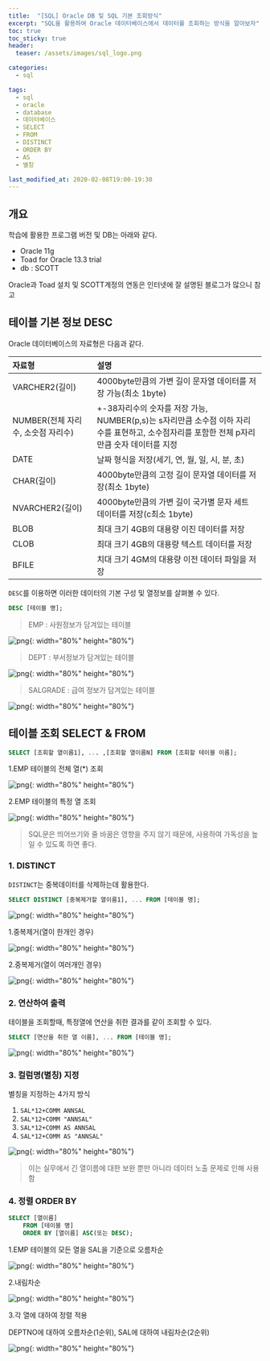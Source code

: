```yaml
---
title:  "[SQL] Oracle DB 및 SQL 기본 조회방식"
excerpt: "SQL을 활용하여 Oracle 데이터베이스에서 데이터를 조회하는 방식을 알아보자"
toc: true
toc_sticky: true
header:
  teaser: /assets/images/sql_logo.png

categories:
  - sql

tags:
  - sql
  - oracle
  - database
  - 데이터베이스
  - SELECT
  - FROM
  - DISTINCT
  - ORDER BY
  - AS
  - 별칭

last_modified_at: 2020-02-08T19:00-19:30
---
```


## 개요  

학습에 활용한 프로그램 버전 및 DB는 아래와 같다.  

- Oracle 11g  
- Toad for Oracle 13.3 trial  
- db : SCOTT  

Oracle과 Toad 설치 및 SCOTT계정의 연동은 인터넷에 잘 설명된 블로그가 많으니 참고  

## 테이블 기본 정보 DESC  


Oracle 데이터베이스의 자료형은 다음과 같다.  

| 자료형 | 설명 |
|:---|:---|
| VARCHER2(길이) | 4000byte만큼의 가변 길이 문자열 데이터를 저장 가능(최소 1byte) |
| NUMBER(전체 자리수, 소숫점 자리수) | +-38자리수의 숫자를 저장 가능, NUMBER(p,s)는 s자리만큼 소수점 이하 자리수를 표현하고, 소수점자리를 포함한 전체 p자리만큼 숫자 데이터를 지정 |
| DATE | 날짜 형식을 저장(세기, 연, 월, 일, 시, 분, 초) |
| CHAR(길이) | 4000byte만큼의 고정 길이 문자열 데이터를 저장(최소 1byte) |
| NVARCHER2(길이) | 4000byte만큼의 가변 길이 국가별 문자 세트 데이터를 저장(c최소 1byte) |
| BLOB | 최대 크기 4GB의 대용량 이진 데이터를 저장 |
| CLOB | 최대 크기 4GB의 대용량 텍스트 데이터를 저장 |
| BFILE | 치대 크기 4GM의 대용량 이전 데이터 파일을 저장 |  


`DESC`를 이용하면 이러한 데이터의 기본 구성 및 열정보를 살펴볼 수 있다.  

```sql
DESC [테이블 명];
```

> EMP : 사원정보가 담겨있는 테이블  

![png](/assets/images/sql/1/desc1.PNG){: width="80%" height="80%"}

> DEPT : 부서정보가 담겨있는 테이블  

![png](/assets/images/sql/1/desc2.PNG){: width="80%" height="80%"}  

> SALGRADE : 급여 정보가 담겨있는 테이블  

![png](/assets/images/sql/1/desc33.PNG){: width="80%" height="80%"}  


## 테이블 조회 SELECT & FROM  

```sql
SELECT [조회할 열이름1], ... ,[조회할 열이름N] FROM [조회할 테이블 이름];
```

1.EMP 테이블의 전체 열(*) 조회  

![png](/assets/images/sql/1/select1.PNG){: width="80%" height="80%"}  

2.EMP 테이블의 특정 열 조회  

![png](/assets/images/sql/1/select2.PNG){: width="80%" height="80%"}  


> SQL문은 띄어쓰기와 줄 바꿈은 영향을 주지 않기 때문에, 사용하여 가독성을 높일 수 있도록 하면 좋다.  


### 1. DISTINCT  

`DISTINCT`는 중복데이터를 삭제하는데 활용한다.  

```sql
SELECT DISTINCT [중복제거할 열이름1], ... FROM [테이블 명];
```

![png](/assets/images/sql/1/distinct1.PNG){: width="80%" height="80%"}  

1.중복제거(열이 한개인 경우)  

![png](/assets/images/sql/1/distinct2.PNG){: width="80%" height="80%"}  

2.중복제거(열이 여러개인 경우)  

![png](/assets/images/sql/1/distinct3.PNG){: width="80%" height="80%"}  


### 2. 연산하여 출력  

테이블을 조회할때, 특정열에 연산을 취한 결과를 같이 조회할 수 있다.  

```sql
SELECT [연산을 취한 열 이름], ... FROM [테이블 명];
```

![png](/assets/images/sql/1/cal1.PNG){: width="80%" height="80%"}  


### 3. 컬럼명(별칭) 지정  

별칭을 지정하는 4가지 방식  

1. `SAL*12+COMM ANNSAL`
2. `SAL*12+COMM "ANNSAL"`
3. `SAL*12+COMM AS ANNSAL`
4. `SAL*12+COMM AS "ANNSAL"`


![png](/assets/images/sql/1/colname1.PNG){: width="80%" height="80%"}  

> 이는 실무에서 긴 열이름에 대한 보완 뿐만 아니라 데이터 노출 문제로 인해 사용함  


### 4. 정렬 ORDER BY  

```sql
SELECT [열이름]
	FROM [테이블 명]
    ORDER BY [열이름] ASC(또는 DESC);
```

1.EMP 테이블의 모든 열을 SAL을 기준으로 오름차순  

![png](/assets/images/sql/1/order1.PNG){: width="80%" height="80%"}  

2.내림차순  

![png](/assets/images/sql/1/order2.PNG){: width="80%" height="80%"}  

3.각 열에 대하여 정렬 적용  

DEPTNO에 대하여 오름차순(1순위), SAL에 대하여 내림차순(2순위)  

![png](/assets/images/sql/1/order3.PNG){: width="80%" height="80%"}  